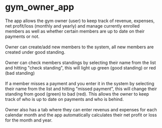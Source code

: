 # gym_owner_app
The app allows the gym owner (user) to keep track of revenue, expenses, net profit/loss (monthly and yearly) and manage currently enrolled members as well as whether certain members are up to date on their payments or not. <br /><br />
Owner can create/add new members to the system, all new members are created under good standing. <br /><br />
Owner can check members standings by selecting their name from the list and hitting "check standing", this will light up green (good standing) or red (bad standing) <br /><br />
If a member misses a payment and you enter it in the system by selecting their name from the list and hitting "missed payment", this will change their standing from good (green) to bad (red). This allows the owner to keep track of who is up to date on payments and who is behind. <br /><br />
Owner also has a tab where they can enter revenus and expenses for each calendar month and the app automatically calculates their net profit or loss for the month and year.
